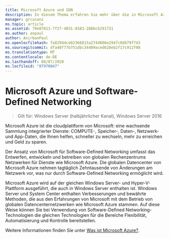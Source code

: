 ```yaml
---
title: Microsoft Azure und SDN
description: In diesem Thema erfahren Sie mehr über die in Microsoft Azure bereitgestellten Technologien für Software-Defined Networking (SDN).
manager: grcusanz
ms.topic: article
ms.assetid: 79e87013-7f27-4031-8383-288bcb291731
ms.author: anpaul
author: AnirbanPaul
ms.openlocfilehash: fa8294dce02366815a274d606e2947c0d679f743
ms.sourcegitcommit: dfa48f77b751dbc34409aced628eb2f17c912f08
ms.translationtype: MT
ms.contentlocale: de-DE
ms.lasthandoff: 08/07/2020
ms.locfileid: "87970847"
---
```

# <a name="microsoft-azure-and-software-defined-networking"></a>Microsoft Azure und Software-Defined Networking

>Gilt für: Windows Server (halbjährlicher Kanal), Windows Server 2016

Microsoft Azure ist die cloudplattform von Microsoft: eine wachsende Sammlung integrierter Dienste: COMPUTE-, Speicher-, Daten-, Netzwerk-und App-Daten, die Ihnen helfen, schneller zu wechseln, mehr zu erreichen und Geld zu sparen.

Der Ansatz von Microsoft für Software-Defined Networking umfasst das Entwerfen, entwickeln und betreiben von globalen Rechenzentrums Netzwerken für Dienste wie Microsoft Azure. Die globalen Datencenter von Microsoft Azure nehmen tagtäglich Zehntausende von Änderungen am Netzwerk vor, was nur durch Software-Defined Networking ermöglicht wird.

Microsoft Azure wird auf der gleichen Windows Server- und Hyper-V-Plattform ausgeführt, die auch in Windows Server enthalten ist. Windows Server und System Center enthalten Verbesserungen und bewährte Methoden, die aus den Erfahrungen von Microsoft mit dem Betrieb von globalen Datencenternetzwerken wie Microsoft Azure stammen. Auf diese Weise können Sie bei Verwendung von Software-Defined Networking-Technologien die gleichen Technologien für die Bereiche Flexibilität, Automatisierung und Kontrolle bereitstellen.

Weitere Informationen finden Sie unter [Was ist Microsoft Azure?](https://azure.microsoft.com/overview/what-is-azure/?WT.mc_id=azurebg_us_sem_bing_br_nontest_whatisazure_whatisazure&WT.srch=1).
